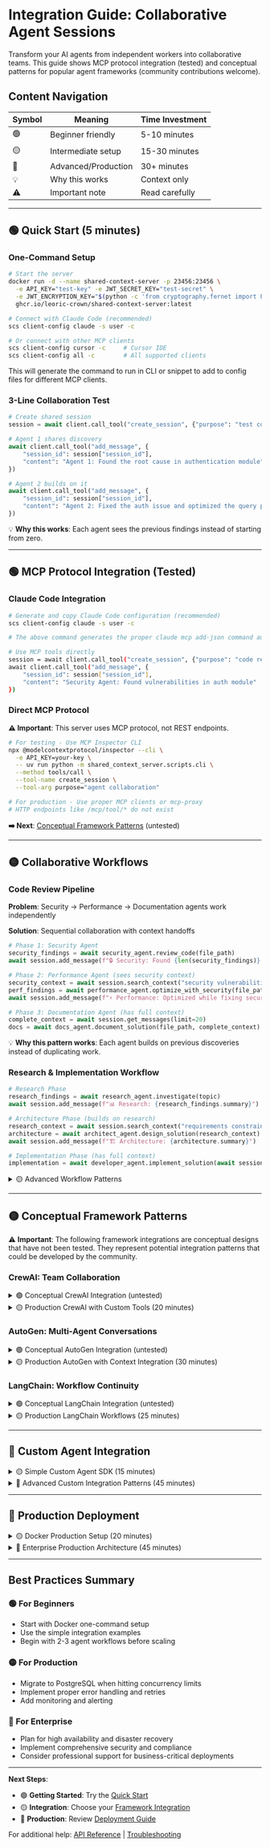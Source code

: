 # Integration Guide: Collaborative Agent Sessions

Transform your AI agents from independent workers into collaborative teams. This guide shows MCP protocol integration (tested) and conceptual patterns for popular agent frameworks (community contributions welcome).

## Content Navigation

| Symbol | Meaning | Time Investment |
|--------|---------|----------------|
| 🟢 | Beginner friendly | 5-10 minutes |
| 🟡 | Intermediate setup | 15-30 minutes |
| 🔴 | Advanced/Production | 30+ minutes |
| 💡 | Why this works | Context only |
| ⚠️ | Important note | Read carefully |

---

## 🟢 Quick Start (5 minutes)

### One-Command Setup
```bash
# Start the server
docker run -d --name shared-context-server -p 23456:23456 \
  -e API_KEY="test-key" -e JWT_SECRET_KEY="test-secret" \
  -e JWT_ENCRYPTION_KEY="$(python -c 'from cryptography.fernet import Fernet; print(Fernet.generate_key().decode())')" \
  ghcr.io/leoric-crown/shared-context-server:latest

# Connect with Claude Code (recommended)
scs client-config claude -s user -c

# Or connect with other MCP clients
scs client-config cursor -c     # Cursor IDE
scs client-config all -c        # All supported clients
```
This will generate the command to run in CLI or snippet to add to config files for different MCP clients.

### 3-Line Collaboration Test
```python
# Create shared session
session = await client.call_tool("create_session", {"purpose": "test collaboration"})

# Agent 1 shares discovery
await client.call_tool("add_message", {
    "session_id": session["session_id"],
    "content": "Agent 1: Found the root cause in authentication module"
})

# Agent 2 builds on it
await client.call_tool("add_message", {
    "session_id": session["session_id"],
    "content": "Agent 2: Fixed the auth issue and optimized the query performance"
})
```

💡 **Why this works**: Each agent sees the previous findings instead of starting from zero.

---

## 🟢 MCP Protocol Integration (Tested)

### Claude Code Integration
```bash
# Generate and copy Claude Code configuration (recommended)
scs client-config claude -s user -c

# The above command generates the proper claude mcp add-json command automatically

# Use MCP tools directly
session = await client.call_tool("create_session", {"purpose": "code review"})
await client.call_tool("add_message", {
    "session_id": session["session_id"],
    "content": "Security Agent: Found vulnerabilities in auth module"
})
```

### Direct MCP Protocol
**⚠️ Important**: This server uses MCP protocol, not REST endpoints.

```bash
# For testing - Use MCP Inspector CLI
npx @modelcontextprotocol/inspector --cli \
  -e API_KEY=your-key \
  -- uv run python -m shared_context_server.scripts.cli \
  --method tools/call \
  --tool-name create_session \
  --tool-arg purpose="agent collaboration"

# For production - Use proper MCP clients or mcp-proxy
# HTTP endpoints like /mcp/tool/* do not exist
```

**➡️ Next**: [Conceptual Framework Patterns](#-conceptual-framework-patterns) (untested)

---

## 🟡 Collaborative Workflows

### Code Review Pipeline
**Problem**: Security → Performance → Documentation agents work independently

**Solution**: Sequential collaboration with context handoffs

```python
# Phase 1: Security Agent
security_findings = await security_agent.review_code(file_path)
await session.add_message(f"🔒 Security: Found {len(security_findings)} issues")

# Phase 2: Performance Agent (sees security context)
security_context = await session.search_context("security vulnerabilities")
perf_findings = await performance_agent.optimize_with_security(file_path, security_context)
await session.add_message(f"⚡ Performance: Optimized while fixing security issues")

# Phase 3: Documentation Agent (has full context)
complete_context = await session.get_messages(limit=20)
docs = await docs_agent.document_solution(file_path, complete_context)
```

💡 **Why this pattern works**: Each agent builds on previous discoveries instead of duplicating work.

### Research & Implementation Workflow
```python
# Research Phase
research_findings = await research_agent.investigate(topic)
await session.add_message(f"📊 Research: {research_findings.summary}")

# Architecture Phase (builds on research)
research_context = await session.search_context("requirements constraints")
architecture = await architect_agent.design_solution(research_context)
await session.add_message(f"🏗️ Architecture: {architecture.summary}")

# Implementation Phase (has full context)
implementation = await developer_agent.implement_solution(await session.get_messages())
```

<details>
<summary>🟡 Advanced Workflow Patterns</summary>

### Parallel Specialist Collaboration
```python
# Problem analysis
analyst_results = await analyst_agent.analyze_problem(description)

# Multiple specialists work in parallel with shared context
specialists = [
    TechnicalSpecialist(session, "backend"),
    TechnicalSpecialist(session, "frontend"),
    TechnicalSpecialist(session, "database"),
    TechnicalSpecialist(session, "security")
]

# Each specialist sees others' findings as they work
for specialist in specialists:
    context = await session.get_context_for_agent(specialist.specialty)
    result = await specialist.solve_aspect(description, context)
    await session.add_message(f"✅ {specialist.specialty}: {result}")

# Integration specialist combines all solutions
integrator = IntegrationSpecialist(session)
final_solution = await integrator.combine_solutions(await session.get_messages())
```

### Clean Agent Handoffs
```python
class AgentHandoffManager:
    def __init__(self, session):
        self.session = session

    async def handoff(self, from_agent: str, to_agent: str, summary: str):
        """Clean handoff with context preservation."""
        await self.session.add_message(
            f"🔄 HANDOFF: {from_agent} → {to_agent}\n{summary}",
            metadata={"type": "handoff", "from": from_agent, "to": to_agent}
        )

    async def get_handoff_context(self, for_agent: str):
        """Get relevant context for incoming agent."""
        return await self.session.search_context(f"handoff {for_agent}")
```

</details>

---

## 🟡 Conceptual Framework Patterns

⚠️ **Important**: The following framework integrations are conceptual designs that have not been tested. They represent potential integration patterns that could be developed by the community.

### CrewAI: Team Collaboration

<details>
<summary>🟢 Conceptual CrewAI Integration (untested)</summary>

```python
# CONCEPTUAL - NOT TESTED
from crewai import Agent, Task, Crew
from crewai.tools import tool

# This integration pattern is theoretical
# CrewAI would need to add support for external context servers
crew = Crew(
    agents=[security_agent, perf_agent, docs_agent],
    tasks=[security_task, perf_task, docs_task],
    context_server="http://localhost:23456"  # Conceptual feature
)

result = crew.kickoff()  # Would need CrewAI framework changes
```

💡 **Implementation needed**: CrewAI framework would need to add context server support. Community contributions welcome!

</details>

<details>
<summary>🟡 Production CrewAI with Custom Tools (20 minutes)</summary>

```python
class SharedContextCrewAI:
    def __init__(self, api_key: str):
        self.context_client = SharedContextClient(api_key)
        self.session_id = None

    async def setup_crew_session(self, purpose: str):
        session = await self.context_client.create_session(purpose)
        self.session_id = session["session_id"]
        return self.session_id

    @tool("Share findings with crew")
    def share_findings(self, findings: str) -> str:
        """Share discoveries with other crew members."""
        asyncio.run(self.context_client.add_message(
            session_id=self.session_id,
            content=f"💡 CREW FINDINGS: {findings}",
            visibility="public"
        ))
        return f"Shared with crew: {findings[:100]}..."

    @tool("Get crew insights")
    def get_crew_insights(self, topic: str) -> str:
        """Get relevant insights from crew members."""
        results = asyncio.run(self.context_client.search_context(
            session_id=self.session_id,
            query=topic,
            fuzzy_threshold=70.0
        ))

        if results["success"] and results["results"]:
            insights = [f"- {r['message']['content'][:150]}..."
                       for r in results["results"][:3]]
            return f"Crew insights on '{topic}':\n" + "\n".join(insights)
        return f"No crew insights found for '{topic}'"

# Create development crew with shared context
async def create_development_crew():
    shared_crew = SharedContextCrewAI(api_key="your-key")
    await shared_crew.setup_crew_session("Software feature development")

    # Agents with shared context tools
    product_manager = Agent(
        role='Product Manager',
        goal='Define requirements and coordinate with technical team',
        tools=[shared_crew.share_findings, shared_crew.get_crew_insights],
        allow_delegation=True
    )

    tech_lead = Agent(
        role='Technical Lead',
        goal='Design architecture based on requirements',
        tools=[shared_crew.share_findings, shared_crew.get_crew_insights],
        allow_delegation=True
    )

    # Tasks that build on each other through shared context
    requirements_task = Task(
        description="""
        Define requirements for authentication feature:
        1. Use get_crew_insights to check existing features
        2. Define detailed requirements
        3. Use share_findings to document for technical team
        """,
        agent=product_manager
    )

    architecture_task = Task(
        description="""
        Design technical architecture:
        1. Use get_crew_insights('requirements') to get PM's analysis
        2. Design system architecture
        3. Use share_findings to document for implementation
        """,
        agent=tech_lead
    )

    crew = Crew(
        agents=[product_manager, tech_lead],
        tasks=[requirements_task, architecture_task],
        process="sequential"  # Each task builds on previous
    )

    return crew.kickoff()
```

</details>

### AutoGen: Multi-Agent Conversations

<details>
<summary>🟢 Conceptual AutoGen Integration (untested)</summary>

```python
# CONCEPTUAL - NOT TESTED
import autogen
from autogen import ConversableAgent, GroupChat

# This integration pattern is theoretical
# AutoGen would need to add context server support
session_id = context_server.create_session("research_collaboration")

researcher = ConversableAgent(
    name="Researcher",
    system_message="Research specialist. Always check shared context before starting work.",
    context_session=session_id  # Connect to shared session
)

analyst = ConversableAgent(
    name="Analyst",
    system_message="Data analyst. Build on research findings from shared context.",
    context_session=session_id  # Same shared session
)

# Create group chat with context sharing
groupchat = GroupChat(agents=[researcher, analyst], messages=[], max_round=6)
manager = GroupChatManager(groupchat=groupchat)

# Agents automatically share context through session
researcher.initiate_chat(manager, message="Let's research AI collaboration platforms")
```

</details>

<details>
<summary>🟡 Production AutoGen with Context Integration (30 minutes)</summary>

```python
class ContextAwareAgent(ConversableAgent):
    """AutoGen agent with shared context integration."""

    def __init__(self, name, context_client, session_id, **kwargs):
        super().__init__(name, **kwargs)
        self.context_client = context_client
        self.session_id = session_id
        self.agent_id = name.lower().replace(" ", "-")

    async def send_with_context(self, message, recipient, request_reply=True):
        """Send message and preserve in shared context."""
        # Add to shared context for other agents
        await self.context_client.add_message(
            session_id=self.session_id,
            content=f"{self.name}: {message}",
            metadata={
                "autogen_agent": self.name,
                "recipient": recipient.name if recipient else "group"
            }
        )
        # Send through AutoGen
        return await super().a_send(message, recipient, request_reply)

    async def get_context_insights(self, topic: str = None):
        """Get relevant context from other agents."""
        query = topic or "findings recommendations decisions"
        results = await self.context_client.search_context(
            session_id=self.session_id,
            query=query,
            fuzzy_threshold=60.0
        )

        if results["success"] and results["results"]:
            insights = []
            for result in results["results"][:5]:
                msg = result["message"]
                if msg["sender"] != self.agent_id:  # Don't include own messages
                    insights.append(f"{msg['sender']}: {msg['content'][:200]}...")
            return "\n".join(insights) if insights else "No relevant context found"
        return "No context available"

# Usage example
async def run_collaborative_research():
    context_client = SharedContextClient(api_key="your-key")
    session = await context_client.create_session("Multi-agent research")
    session_id = session["session_id"]

    # Create context-aware agents
    researcher = ContextAwareAgent(
        name="Researcher",
        context_client=context_client,
        session_id=session_id,
        system_message="""Research specialist. Before providing analysis:
        1. Use get_context_insights() to see what others discovered
        2. Build on existing findings rather than duplicating work
        3. Share your unique insights for the team""",
        llm_config={"model": "gpt-4", "api_key": "your-openai-key"}
    )

    analyst = ContextAwareAgent(
        name="Analyst",
        context_client=context_client,
        session_id=session_id,
        system_message="""Data analyst. Before analysis:
        1. Use get_context_insights('research findings') to get research data
        2. Analyze trends and patterns
        3. Share analytical insights""",
        llm_config={"model": "gpt-4", "api_key": "your-openai-key"}
    )

    # Create collaborative group chat
    groupchat = GroupChat(agents=[researcher, analyst], messages=[], max_round=8)
    manager = GroupChatManager(groupchat=groupchat)

    # Start collaboration with context sharing
    await researcher.a_initiate_chat(
        manager,
        message="Research AI agent collaboration platforms. Check context first."
    )

    # Get final shared context summary
    final_context = await context_client.get_messages(session_id=session_id, limit=50)
    return final_context
```

</details>

### LangChain: Workflow Continuity

<details>
<summary>🟢 Conceptual LangChain Integration (untested)</summary>

```python
# CONCEPTUAL - NOT TESTED
from langchain.agents import initialize_agent
from langchain.tools import Tool

# This integration pattern is theoretical
# Create shared context tools
def add_to_context(content: str) -> str:
    """Add finding to shared workflow context."""
    context_client.add_message(session_id, content)
    return f"Added to shared context: {content[:100]}..."

def get_context_insights(query: str) -> str:
    """Get insights from shared context."""
    results = context_client.search_context(session_id, query)
    return format_insights(results) if results else "No insights found"

# Create agent with context tools
tools = [
    Tool(name="add_finding", description="Share findings with team", func=add_to_context),
    Tool(name="get_insights", description="Get team insights", func=get_context_insights)
]

agent = initialize_agent(tools=tools, llm=llm, agent=AgentType.ZERO_SHOT_REACT_DESCRIPTION)
```

</details>

<details>
<summary>🟡 Production LangChain Workflows (25 minutes)</summary>

```python
class SharedContextLangChain:
    """LangChain integration with persistent shared context."""

    def __init__(self, api_key: str):
        self.context_client = SharedContextClient(api_key)
        self.session_id = None

    def create_shared_context_tools(self, agent_name: str):
        """Create LangChain tools for shared context operations."""

        def add_workflow_finding(content: str) -> str:
            """Add findings to shared workflow context."""
            asyncio.run(self.context_client.add_message(
                session_id=self.session_id,
                content=f"[{agent_name}] {content}",
                metadata={"agent": agent_name, "type": "workflow_finding"}
            ))
            return f"Added to workflow: {content[:100]}..."

        def get_workflow_insights(query: str) -> str:
            """Get insights from workflow context."""
            results = asyncio.run(self.context_client.search_context(
                session_id=self.session_id,
                query=query,
                fuzzy_threshold=65.0
            ))

            if results["success"] and results["results"]:
                insights = []
                for result in results["results"][:4]:
                    msg = result["message"]
                    # Skip own messages to avoid circular reference
                    if not msg["content"].startswith(f"[{agent_name}]"):
                        insights.append(f"- {msg['content'][:180]}...")
                return f"Workflow insights:\n" + "\n".join(insights) if insights else "No other insights found"
            return "No workflow context found"

        def handoff_to_agent(input_str: str) -> str:
            """Clean handoff to another agent. Format: 'target_agent:summary'"""
            if ":" not in input_str:
                return "Invalid format, use 'agent:summary'"

            target_agent, summary = input_str.split(":", 1)
            handoff_msg = f"🔄 HANDOFF: {agent_name} → {target_agent}\n{summary}"
            asyncio.run(self.context_client.add_message(
                session_id=self.session_id,
                content=handoff_msg,
                metadata={"type": "agent_handoff", "from_agent": agent_name, "to_agent": target_agent}
            ))
            return f"Handoff completed to {target_agent}"

        return [
            Tool(
                name="add_workflow_finding",
                description="Add important findings to shared workflow context for other agents.",
                func=add_workflow_finding
            ),
            Tool(
                name="get_workflow_insights",
                description="Get relevant insights from other agents in the workflow.",
                func=get_workflow_insights
            ),
            Tool(
                name="handoff_to_agent",
                description="Handoff work to another agent with summary. Use 'agent:summary' format.",
                func=handoff_to_agent
            )
        ]

    async def create_workflow_agent(self, agent_name: str, role_description: str):
        """Create a workflow-aware LangChain agent."""
        tools = self.create_shared_context_tools(agent_name)

        agent = initialize_agent(
            tools=tools,
            llm=OpenAI(temperature=0.1, openai_api_key="your-openai-key"),
            agent=AgentType.ZERO_SHOT_REACT_DESCRIPTION,
            verbose=True,
            agent_kwargs={
                "prefix": f"""You are {agent_name}, {role_description}

                WORKFLOW RULES:
                1. Use get_workflow_insights to see what other agents discovered
                2. Build on existing findings rather than duplicating work
                3. Use add_workflow_finding to share important discoveries
                4. Use handoff_to_agent when completing your phase

                Available tools:"""
            }
        )
        return agent

# Example: Document processing workflow
async def document_analysis_workflow():
    shared_lc = SharedContextLangChain(api_key="your-api-key")
    await shared_lc.setup_shared_workflow("Document analysis workflow")

    # Create specialized workflow agents
    extractor = await shared_lc.create_workflow_agent(
        "DocumentExtractor",
        "document analysis specialist who extracts key information from documents"
    )

    analyzer = await shared_lc.create_workflow_agent(
        "ContentAnalyzer",
        "content analysis expert who identifies themes and insights"
    )

    summarizer = await shared_lc.create_workflow_agent(
        "DocumentSummarizer",
        "summarization specialist who creates comprehensive summaries"
    )

    # Workflow execution with agent handoffs
    document_path = "example_document.pdf"

    # Phase 1: Document extraction
    extraction_result = extractor.run(f"""
    Extract key information from: {document_path}
    - Main topics and themes
    - Key entities and facts
    Add findings to workflow and handoff to ContentAnalyzer when complete.
    """)

    # Phase 2: Content analysis (builds on extraction)
    analysis_result = analyzer.run(f"""
    Analyze content from {document_path}
    First get workflow insights about 'extraction findings' to see what DocumentExtractor found.
    Then analyze themes, sentiment, and insights.
    Add analysis to workflow and handoff to DocumentSummarizer.
    """)

    # Phase 3: Summarization (builds on extraction + analysis)
    summary_result = summarizer.run(f"""
    Create comprehensive summary of {document_path}
    Get workflow insights about 'extraction analysis' to see all previous work.
    Create executive summary and recommendations.
    """)

    # Get complete workflow context
    workflow_context = await shared_lc.context_client.get_messages(
        session_id=shared_lc.session_id, limit=100
    )

    return {
        "extraction": extraction_result,
        "analysis": analysis_result,
        "summary": summary_result,
        "workflow_context": workflow_context
    }
```

</details>

---

## 🔴 Custom Agent Integration

<details>
<summary>🟡 Simple Custom Agent SDK (15 minutes)</summary>

```python
import asyncio
import httpx

class AgentCollaborationSDK:
    """Lightweight SDK for custom agent collaboration."""

    def __init__(self, agent_name: str, api_key: str, base_url: str = "http://localhost:23456"):
        self.agent_name = agent_name
        self.api_key = api_key
        self.base_url = base_url
        self.session_id = None
        self.client = httpx.AsyncClient()
        self.token = None

    async def authenticate(self):
        """Authenticate agent with shared context server.

        This is a conceptual example. In production, use a proper MCP client
        like mcp-proxy or implement the MCP protocol directly.
        """
        # Simulate authentication for demonstration
        self.token = f"jwt_token_for_{self.agent_name}"
        print(f"✅ Authenticated: {self.agent_name}")

    async def start_collaboration(self, purpose: str):
        """Start new collaboration session.

        This is a conceptual example. In production, use MCP tools
        through proper MCP clients like mcp-proxy.
        """
        if not self.token:
            await self.authenticate()

        # Simulate session creation for demonstration
        import uuid
        self.session_id = str(uuid.uuid4())
        print(f"📋 Session created: {purpose}")
        return self.session_id

    async def share_finding(self, finding: str, metadata: dict = None):
        """Share finding with collaborating agents.

        This is a conceptual example. In production, use MCP tools
        through proper MCP clients.
        """
        # Simulate message sharing
        print(f"💡 [{self.agent_name}] {finding}")
        return {"success": True, "message": "Finding shared"}

    async def get_collaboration_context(self, focus_area: str = None):
        """Get relevant context from other collaborating agents.

        This is a conceptual example. In production, use MCP tools
        through proper MCP clients.
        """
        query = focus_area or "findings recommendations insights"

        # Simulate context retrieval
        print(f"🔍 Searching context for: {query}")
        return [f"Previous finding about {query}", f"Related insight on {query}"]

# Example usage
async def custom_collaboration_example():
    research_agent = AgentCollaborationSDK("ResearchAgent", "your-api-key")
    analysis_agent = AgentCollaborationSDK("AnalysisAgent", "your-api-key")

    # Start collaboration
    session_id = await research_agent.start_collaboration("Market analysis project")
    analysis_agent.session_id = session_id
    await analysis_agent.authenticate()

    # Phase 1: Research
    await research_agent.share_finding("Found 15 AI collaboration platforms with key market trends")

    # Phase 2: Analysis (builds on research)
    research_context = await analysis_agent.get_collaboration_context("market trends research")
    await analysis_agent.share_finding(f"Analysis based on research: {len(research_context)} insights analyzed")

    return session_id
```

</details>

<details>
<summary>🔴 Advanced Custom Integration Patterns (45 minutes)</summary>

[Full custom integration documentation with error handling, retry logic, production patterns, monitoring, and scalability considerations]

</details>

---

## 🔴 Production Deployment

<details>
<summary>🟡 Docker Production Setup (20 minutes)</summary>

```yaml
# docker-compose.yml for collaborative agents
version: '3.8'

services:
  shared-context-server:
    image: ghcr.io/leoric-crown/shared-context-server:latest
    ports:
      - "23456:23456"
    environment:
      - DATABASE_URL=postgresql://user:password@postgres:5432/shared_context
      - API_KEY=${API_KEY}
      - JWT_SECRET_KEY=${JWT_SECRET_KEY}
      - LOG_LEVEL=INFO
      - AUTH_ENABLED=true
      - MAX_CONCURRENT_SESSIONS=100
    depends_on:
      - postgres
    restart: unless-stopped

  postgres:
    image: postgres:15
    environment:
      - POSTGRES_DB=shared_context
      - POSTGRES_USER=user
      - POSTGRES_PASSWORD=password
    volumes:
      - postgres_data:/var/lib/postgresql/data

volumes:
  postgres_data:
```

💡 **Why PostgreSQL for production?** Supports 20+ concurrent agents vs SQLite's ~5 agent limit.

</details>

<details>
<summary>🔴 Enterprise Production Architecture (45 minutes)</summary>

[Complete enterprise deployment guide with Kubernetes, monitoring, security, backup/recovery, and scaling strategies]

</details>

---

## Best Practices Summary

### 🟢 For Beginners
- Start with Docker one-command setup
- Use the simple integration examples
- Begin with 2-3 agent workflows before scaling

### 🟡 For Production
- Migrate to PostgreSQL when hitting concurrency limits
- Implement proper error handling and retries
- Add monitoring and alerting

### 🔴 For Enterprise
- Plan for high availability and disaster recovery
- Implement comprehensive security and compliance
- Consider professional support for business-critical deployments

---

**Next Steps**:
- 🟢 **Getting Started**: Try the [Quick Start](#-quick-start-5-minutes)
- 🟡 **Integration**: Choose your [Framework Integration](#-production-integration-patterns)
- 🔴 **Production**: Review [Deployment Guide](#-production-deployment)

For additional help: [API Reference](./api-reference.md) | [Troubleshooting](./troubleshooting.md)
